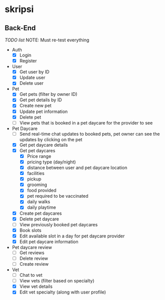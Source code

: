 # skripsi

## Back-End
*TODO list*
NOTE: Must re-test everything

- Auth
  - [x] Login
  - [x] Register
- User
  - [x] Get user by ID
  - [x] Update user
  - [x] Delete user

- Pet
  - [x] Get pets (filter by owner ID)
  - [x] Get pet details by ID
  - [x] Create new pet
  - [x] Update pet information
  - [x] Delete pet
  - [ ] View pets that is booked in a pet daycare for the provider to see
- Pet Daycare
  - [ ] Send real-time chat updates to booked pets, pet owner can see the updates by clicking on the pet
  - [x] Get pet daycare details
  - [x] Get pet daycares
    - [x] Price range
    - [x] pricing type (day/night)
    - [x] distance between user and pet daycare location
    - [x] facilities
    - [x] pickup
    - [x] grooming
    - [x] food provided
    - [x] pet required to be vaccinated
    - [x] daily walks
    - [x] daily playtime
  - [x] Create pet daycares
  - [x] Delete pet daycare
  - [ ] View previously booked pet daycares
  - [x] Book slots
  - [x] Edit available slot in a day for pet daycare provider
  - [x] Edit pet daycare information
- Pet daycare review
  - [ ] Get reviews
  - [ ] Delete review
  - [ ] Create review
- Vet
  - [ ] Chat to vet
  - [ ] View vets (filter based on specialty)
  - [x] View vet details
  - [x] Edit vet specialty (along with user profile)
